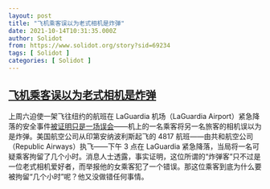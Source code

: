 ```yaml
---
layout: post
title: "飞机乘客误以为老式相机是炸弹"
date: 2021-10-14T10:31:35.000Z
author: Solidot
from: https://www.solidot.org/story?sid=69234
tags: [ Solidot ]
categories: [ Solidot ]
---
```

<!--1634207495000-->
[飞机乘客误以为老式相机是炸弹](https://www.solidot.org/story?sid=69234)
------

<div>
上周六迫使一架飞往纽约的航班在 LaGuardia 机场（LaGuardia Airport）紧急降落的安全事件<a href="https://www.nydailynews.com/new-york/nyc-crime/ny-camera-laguardia-airport-emergency-landing-20211010-pjumgje6k5a6xpggp3axo3bj3y-story.html">被证明只是一场误会</a>——机上的一名乘客将另一名旅客的相机误以为是炸弹。美国航空公司从印第安纳波利斯起飞的 4817 航班——由共和航空公司（Republic Airways）执飞——下午 3 点在 LaGuardia 紧急降落，当局将一名可疑乘客拘留了几个小时。消息人士透露，事实证明，这位所谓的“炸弹客”只不过是一位老式相机爱好者，而举报他的女乘客犯了一个错误。那这位乘客到底为什么要被拘留“几个小时”呢？他又没做错任何事情。
</div>
